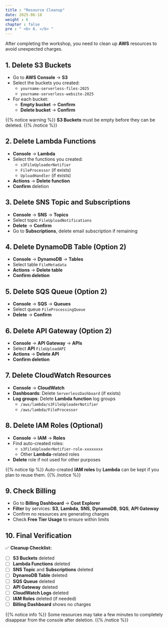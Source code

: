 ```yaml
---
title : "Resource Cleanup"
date: 2025-06-18
weight : 6
chapter : false
pre : " <b> 6. </b> "
---
```


After completing the workshop, you need to clean up **AWS** resources to avoid unexpected charges.

## 1. Delete S3 Buckets
- Go to **AWS Console** → **S3**
- Select the buckets you created:
  - `yourname-serverless-files-2025`
  - `yourname-serverless-website-2025`
- For each bucket:
  - **Empty bucket** → **Confirm**
  - **Delete bucket** → **Confirm**

{{% notice warning %}}
**S3 Buckets** must be empty before they can be deleted.
{{% /notice %}}

## 2. Delete Lambda Functions
- **Console** → **Lambda**
- Select the functions you created:
  - `s3FileUploaderNotifier`
  - `FileProcessor` (if exists)
  - `UploadHandler` (if exists)
- **Actions** → **Delete function**
- **Confirm** deletion

## 3. Delete SNS Topic and Subscriptions
- **Console** → **SNS** → **Topics**
- Select topic `FileUploadNotifications`
- **Delete** → **Confirm**
- Go to **Subscriptions**, delete email subscription if remaining

## 4. Delete DynamoDB Table (Option 2)
- **Console** → **DynamoDB** → **Tables**
- Select table `FileMetadata`
- **Actions** → **Delete table**
- **Confirm deletion**

## 5. Delete SQS Queue (Option 2)
- **Console** → **SQS** → **Queues**
- Select queue `FileProcessingQueue`
- **Delete** → **Confirm**

## 6. Delete API Gateway (Option 2)
- **Console** → **API Gateway** → **APIs**
- Select **API** `FileUploadAPI`
- **Actions** → **Delete API**
- **Confirm deletion**

## 7. Delete CloudWatch Resources
- **Console** → **CloudWatch**
- **Dashboards**: Delete `ServerlessDashboard` (if exists)
- **Log groups**: Delete **Lambda function** log groups
  - `/aws/lambda/s3FileUploaderNotifier`
  - `/aws/lambda/FileProcessor`

## 8. Delete IAM Roles (Optional)
- **Console** → **IAM** → **Roles**
- Find auto-created roles:
  - `s3FileUploaderNotifier-role-xxxxxxxx`
  - Other **Lambda**-related roles
- **Delete** role if not used for other purposes

{{% notice tip %}}
Auto-created **IAM roles** by **Lambda** can be kept if you plan to reuse them.
{{% /notice %}}

## 9. Check Billing
- Go to **Billing Dashboard** → **Cost Explorer**
- **Filter** by services: **S3**, **Lambda**, **SNS**, **DynamoDB**, **SQS**, **API Gateway**
- Confirm no resources are generating charges
- Check **Free Tier Usage** to ensure within limits

## 10. Final Verification
✅ **Cleanup Checklist:**
- [ ] **S3 Buckets** deleted
- [ ] **Lambda Functions** deleted
- [ ] **SNS Topic** and **Subscriptions** deleted
- [ ] **DynamoDB Table** deleted 
- [ ] **SQS Queue** deleted 
- [ ] **API Gateway** deleted 
- [ ] **CloudWatch Logs** deleted
- [ ] **IAM Roles** deleted (if needed)
- [ ] **Billing Dashboard** shows no charges

{{% notice info %}}
Some resources may take a few minutes to completely disappear from the console after deletion.
{{% /notice %}}